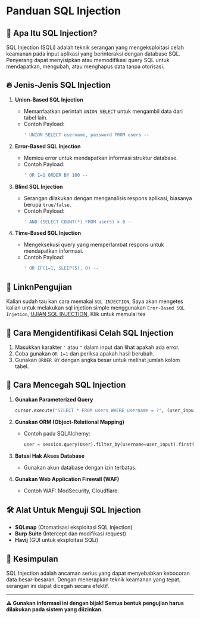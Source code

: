 # Panduan SQL Injection

## 📌 Apa Itu SQL Injection?
SQL Injection (SQLi) adalah teknik serangan yang mengeksploitasi celah keamanan pada input aplikasi yang berinteraksi dengan database SQL. Penyerang dapat menyisipkan atau memodifikasi query SQL untuk mendapatkan, mengubah, atau menghapus data tanpa otorisasi.

## 🔥 Jenis-Jenis SQL Injection

1. **Union-Based SQL Injection**
   - Memanfaatkan perintah `UNION SELECT` untuk mengambil data dari tabel lain.
   - Contoh Payload:
     ```sql
     ' UNION SELECT username, password FROM users --
     ```

2. **Error-Based SQL Injection**
   - Memicu error untuk mendapatkan informasi struktur database.
   - Contoh Payload:
     ```sql
     ' OR 1=1 ORDER BY 100 --
     ```

3. **Blind SQL Injection**
   - Serangan dilakukan dengan menganalisis respons aplikasi, biasanya berupa `true/false`.
   - Contoh Payload:
     ```sql
     ' AND (SELECT COUNT(*) FROM users) > 0 --
     ```

4. **Time-Based SQL Injection**
   - Mengeksekusi query yang memperlambat respons untuk mendapatkan informasi.
   - Contoh Payload:
     ```sql
     ' OR IF(1=1, SLEEP(5), 0) --
     ```

## 🔗 LinknPengujian
Kalian sudah tau kan cara memakai `SQL INJECTION`, Saya akan mengetes kalian untuk melakukan sql injetion
simple menggunakan `Eror-Based SQL Injetion`, [UJIAN SQL INJECTION](https://sql-tes.netlify.app/), Klik untuk memulai tes

## 🔧 Cara Mengidentifikasi Celah SQL Injection
1. Masukkan karakter `'` atau `"` dalam input dan lihat apakah ada error.
2. Coba gunakan `OR 1=1` dan periksa apakah hasil berubah.
3. Gunakan `ORDER BY` dengan angka besar untuk melihat jumlah kolom tabel.

## 🔐 Cara Mencegah SQL Injection
1. **Gunakan Parameterized Query**
   ```python
   cursor.execute("SELECT * FROM users WHERE username = ?", (user_input,))
   ```

2. **Gunakan ORM (Object-Relational Mapping)**
   - Contoh pada SQLAlchemy:
     ```python
     user = session.query(User).filter_by(username=user_input).first()
     ```

3. **Batasi Hak Akses Database**
   - Gunakan akun database dengan izin terbatas.

4. **Gunakan Web Application Firewall (WAF)**
   - Contoh WAF: ModSecurity, Cloudflare.

## 🛠 Alat Untuk Menguji SQL Injection
- **SQLmap** (Otomatisasi eksploitasi SQL Injection)
- **Burp Suite** (Intercept dan modifikasi request)
- **Havij** (GUI untuk eksploitasi SQLi)

## 📢 Kesimpulan
SQL Injection adalah ancaman serius yang dapat menyebabkan kebocoran data besar-besaran. Dengan menerapkan teknik keamanan yang tepat, serangan ini dapat dicegah secara efektif.

---
**⚠️ Gunakan informasi ini dengan bijak! Semua bentuk pengujian harus dilakukan pada sistem yang diizinkan.**

